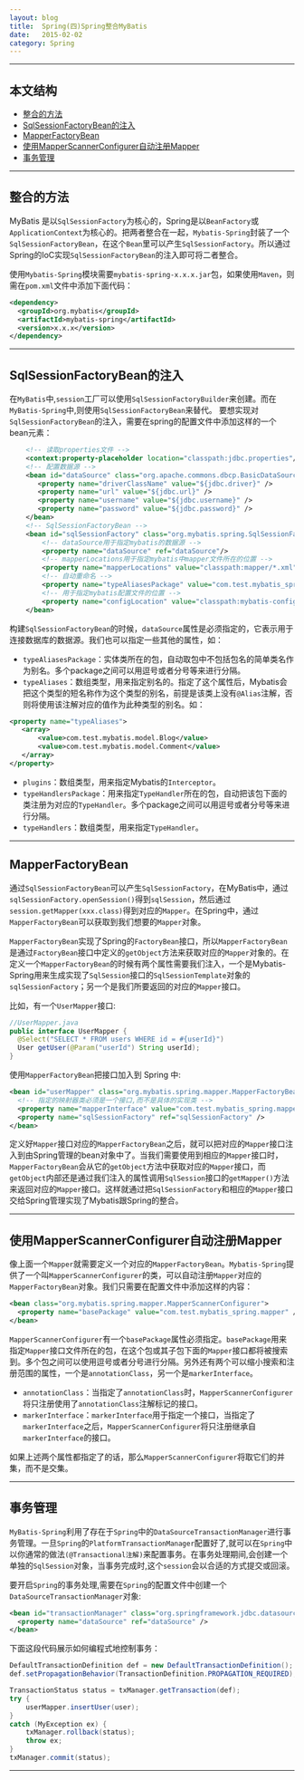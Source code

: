 ```yaml
---
layout: blog
title:  Spring(四)Spring整合MyBatis
date:   2015-02-02 
category: Spring  
---
```



*****

## 本文结构

* [整合的方法](#id1)
* [SqlSessionFactoryBean的注入](#SqlSessionFactoryBean)
* [MapperFactoryBean](#MapperFactoryBean)
* [使用MapperScannerConfigurer自动注册Mapper](#MapperScannerConfigurer)
* [事务管理](#transactionManager)


*****

<h2 id="id1"> 整合的方法 </h2>

MyBatis 是以`SqlSessionFactory`为核心的，Spring是以`BeanFactory`或`ApplicationContext`为核心的。把两者整合在一起，`Mybatis-Spring`封装了一个`SqlSessionFactoryBean`，在这个`Bean`里可以产生`SqlSessionFactory`。所以通过Spring的IoC实现`SqlSessionFactoryBean`的注入即可将二者整合。

使用`Mybatis-Spring`模块需要`mybatis-spring-x.x.x.jar`包，如果使用`Maven`，则需在`pom.xml`文件中添加下面代码：

```xml
<dependency>
  <groupId>org.mybatis</groupId>
  <artifactId>mybatis-spring</artifactId>
  <version>x.x.x</version>
</dependency>
```

*****

<h2 id="SqlSessionFactoryBean"> SqlSessionFactoryBean的注入 </h2>

在`MyBatis`中,`session`工厂可以使用`SqlSessionFactoryBuilder`来创建。而在`MyBatis-Spring`中,则使用`SqlSessionFactoryBean`来替代。
要想实现对`SqlSessionFactoryBean`的注入，需要在spring的配置文件中添加这样的一个bean元素：

```xml
    <!-- 读取properties文件 -->
    <context:property-placeholder location="classpath:jdbc.properties"/>
    <!-- 配置数据源 -->
    <bean id="dataSource" class="org.apache.commons.dbcp.BasicDataSource" destroy-method="close">
       <property name="driverClassName" value="${jdbc.driver}" />
       <property name="url" value="${jdbc.url}" />
       <property name="username" value="${jdbc.username}" />
       <property name="password" value="${jdbc.password}" />
    </bean>
    <!-- SqlSessionFactoryBean -->
    <bean id="sqlSessionFactory" class="org.mybatis.spring.SqlSessionFactoryBean">
        <!-- dataSource用于指定mybatis的数据源 -->
        <property name="dataSource" ref="dataSource"/>
        <!-- mapperLocations用于指定mybatis中mapper文件所在的位置 -->
        <property name="mapperLocations" value="classpath:mapper/*.xml"/>
        <!-- 自动重命名 -->
        <property name="typeAliasesPackage" value="com.test.mybatis_spring.model" />
        <!-- 用于指定mybatis配置文件的位置 -->
        <property name="configLocation" value="classpath:mybatis-config.xml"/>
    </bean> 
```
构建`SqlSessionFactoryBean`的时候，`dataSource`属性是必须指定的，它表示用于连接数据库的数据源。我们也可以指定一些其他的属性，如：

* `typeAliasesPackage`：实体类所在的包，自动取包中不包括包名的简单类名作为别名。多个package之间可以用逗号或者分号等来进行分隔。
* `typeAliases`：数组类型，用来指定别名的。指定了这个属性后，Mybatis会把这个类型的短名称作为这个类型的别名，前提是该类上没有`@Alias`注解，否则将使用该注解对应的值作为此种类型的别名。如：
 
 ```xml
 <property name="typeAliases">  
    <array>  
        <value>com.test.mybatis.model.Blog</value>  
        <value>com.test.mybatis.model.Comment</value>  
    </array>  
</property>
 ```
* `plugins`：数组类型，用来指定Mybatis的`Interceptor`。
* `typeHandlersPackage`：用来指定`TypeHandler`所在的包，自动把该包下面的类注册为对应的`TypeHandler`。多个package之间可以用逗号或者分号等来进行分隔。
* `typeHandlers`：数组类型，用来指定`TypeHandler`。

*****

<h2 id="MapperFactoryBean"> MapperFactoryBean </h2>

通过`SqlSessionFactoryBean`可以产生`SqlSessionFactory`，在MyBatis中，通过`sqlSessionFactory.openSession()`得到`sqlSession`，然后通过`session.getMapper(xxx.class)`得到对应的`Mapper`。在Spring中，通过`MapperFactoryBean`可以获取到我们想要的`Mapper`对象。

`MapperFactoryBean`实现了Spring的`FactoryBean`接口，所以`MapperFactoryBean`是通过`FactoryBean`接口中定义的`getObject`方法来获取对应的`Mapper`对象的。在定义一个`MapperFactoryBean`的时候有两个属性需要我们注入，一个是Mybatis-Spring用来生成实现了`SqlSession`接口的`SqlSessionTemplate`对象的`sqlSessionFactory`；另一个是我们所要返回的对应的`Mapper`接口。

比如，有一个`UserMapper`接口:

```java
//UserMapper.java
public interface UserMapper {
  @Select("SELECT * FROM users WHERE id = #{userId}")
  User getUser(@Param("userId") String userId);
}
```
使用`MapperFactoryBean`把接口加入到 Spring 中:

```xml
<bean id="userMapper" class="org.mybatis.spring.mapper.MapperFactoryBean">
  <!-- 指定的映射器类必须是一个接口,而不是具体的实现类 -->
  <property name="mapperInterface" value="com.test.mybatis_spring.mapper.UserMapper" />
  <property name="sqlSessionFactory" ref="sqlSessionFactory" />
</bean>
```

定义好`Mapper`接口对应的`MapperFactoryBean`之后，就可以把对应的`Mapper`接口注入到由Spring管理的bean对象中了。当我们需要使用到相应的`Mapper`接口时，`MapperFactoryBean`会从它的`getObject`方法中获取对应的`Mapper`接口，而`getObject`内部还是通过我们注入的属性调用`SqlSession`接口的`getMapper()`方法来返回对应的`Mapper`接口。这样就通过把`SqlSessionFactory`和相应的`Mapper`接口交给Spring管理实现了Mybatis跟Spring的整合。

*****

<h2 id="MapperScannerConfigurer"> 使用MapperScannerConfigurer自动注册Mapper </h2>

像上面一个`Mapper`就需要定义一个对应的`MapperFactoryBean`。`Mybatis-Spring`提供了一个叫`MapperScannerConfigurer`的类，可以自动注册`Mapper`对应的`MapperFactoryBean`对象。我们只需要在配置文件中添加这样的内容：

```xml
<bean class="org.mybatis.spring.mapper.MapperScannerConfigurer">
  <property name="basePackage" value="com.test.mybatis_spring.mapper" />
</bean>
```
`MapperScannerConfigurer`有一个`basePackage`属性必须指定。`basePackage`用来指定`Mapper`接口文件所在的包，在这个包或其子包下面的`Mapper`接口都将被搜索到。多个包之间可以使用逗号或者分号进行分隔。另外还有两个可以缩小搜索和注册范围的属性，一个是`annotationClass`，另一个是`markerInterface`。

* `annotationClass`：当指定了`annotationClass`时，`MapperScannerConfigurer`将只注册使用了`annotationClass`注解标记的接口。
* `markerInterface`：`markerInterface`用于指定一个接口，当指定了`markerInterface`之后，`MapperScannerConfigurer`将只注册继承自`markerInterface`的接口。

如果上述两个属性都指定了的话，那么`MapperScannerConfigurer`将取它们的并集，而不是交集。

*****

<h2 id="transactionManager"> 事务管理 </h2>

`MyBatis-Spring`利用了存在于`Spring`中的`DataSourceTransactionManager`进行事务管理。一旦`Spring`的`PlatformTransactionManager`配置好了,就可以在`Spring`中以你通常的做法`(@Transactional注解)`来配置事务。在事务处理期间,会创建一个单独的`SqlSession`对象，当事务完成时,这个`session`会以合适的方式提交或回滚。

要开启`Spring`的事务处理,需要在`Spring`的配置文件中创建一个`DataSourceTransactionManager`对象:

```xml
<bean id="transactionManager" class="org.springframework.jdbc.datasource.DataSourceTransactionManager">
  <property name="dataSource" ref="dataSource" />
</bean>
```
下面这段代码展示如何编程式地控制事务：

```java
DefaultTransactionDefinition def = new DefaultTransactionDefinition();
def.setPropagationBehavior(TransactionDefinition.PROPAGATION_REQUIRED);

TransactionStatus status = txManager.getTransaction(def);
try {
    userMapper.insertUser(user);
}
catch (MyException ex) {
    txManager.rollback(status);
    throw ex;
}
txManager.commit(status);
```
*****
